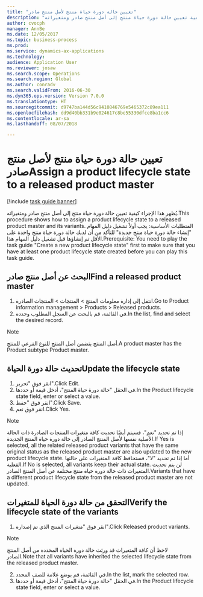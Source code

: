 ```yaml
--- 
title: "تعيين حالة دورة حياة منتج لأصل منتج صادر"
description: "يُظهر هذا الإجراء كيفية تعيين حالة دورة حياة منتج إلى أصل منتج صادر ومتغيراته."
author: cvocph
manager: AnnBe
ms.date: 12/05/2017
ms.topic: business-process
ms.prod: 
ms.service: dynamics-ax-applications
ms.technology: 
audience: Application User
ms.reviewer: josaw
ms.search.scope: Operations
ms.search.region: Global
ms.author: conradv
ms.search.validFrom: 2016-06-30
ms.dyn365.ops.version: Version 7.0.0
ms.translationtype: HT
ms.sourcegitcommit: d9747ba144d56c9410846769e5465372c89ea111
ms.openlocfilehash: dd9d40bb331b9e024617c8be55330dfce8ba1cc6
ms.contentlocale: ar-sa
ms.lasthandoff: 08/07/2018

---
```

# <a name="assign-a-product-lifecycle-state-to-a-released-product-master"></a><span data-ttu-id="6b28b-103">تعيين حالة دورة حياة منتج لأصل منتج صادر</span><span class="sxs-lookup"><span data-stu-id="6b28b-103">Assign a product lifecycle state to a released product master</span></span>

[!include [task guide banner](../../includes/task-guide-banner.md)]

<span data-ttu-id="6b28b-104">يُظهر هذا الإجراء كيفية تعيين حالة دورة حياة منتج إلى أصل منتج صادر ومتغيراته.</span><span class="sxs-lookup"><span data-stu-id="6b28b-104">This procedure shows how to assign a product lifecycle state to a released product master and its variants.</span></span> <span data-ttu-id="6b28b-105">المتطلبات الأساسية: يجب أولاً تشغيل دليل المهام "إنشاء حالة دورة حياة منتج جديدة" للتأكد من أن لديك حالة دورة حياة منتج واحدة على الأقل تم إنشاؤها قبل تشغيل دليل المهام هذا.</span><span class="sxs-lookup"><span data-stu-id="6b28b-105">Prerequisite: You need to play the task guide "Create a new product lifecycle state" first to make sure that you have at least one product lifecycle state created before you can play this task guide.</span></span>


## <a name="find-a-released-product-master"></a><span data-ttu-id="6b28b-106">البحث عن أصل منتج صادر</span><span class="sxs-lookup"><span data-stu-id="6b28b-106">Find a released product master</span></span>
1. <span data-ttu-id="6b28b-107">انتقل إلى إدارة معلومات المنتج > المنتجات > المنتجات الصادرة.</span><span class="sxs-lookup"><span data-stu-id="6b28b-107">Go to Product information management > Products > Released products.</span></span>
2. <span data-ttu-id="6b28b-108">في القائمة، قم بالبحث عن السجل المطلوب وحدده.</span><span class="sxs-lookup"><span data-stu-id="6b28b-108">In the list, find and select the desired record.</span></span>

> [!NOTE]
> <span data-ttu-id="6b28b-109">أصل المنتج يتضمن أصل المنتج للنوع الفرعي للمنتج.</span><span class="sxs-lookup"><span data-stu-id="6b28b-109">A product master has the Product subtype Product master.</span></span>  

## <a name="update-the-lifecycle-state"></a><span data-ttu-id="6b28b-110">تحديث حالة دورة الحياة</span><span class="sxs-lookup"><span data-stu-id="6b28b-110">Update the lifecycle state</span></span>
1. <span data-ttu-id="6b28b-111">انقر فوق "تحرير".</span><span class="sxs-lookup"><span data-stu-id="6b28b-111">Click Edit.</span></span>
2. <span data-ttu-id="6b28b-112">في الحقل "حالة دورة حياة المنتج"، أدخل قيمة أو حددها.</span><span class="sxs-lookup"><span data-stu-id="6b28b-112">In the Product lifecycle state field, enter or select a value.</span></span>
3. <span data-ttu-id="6b28b-113">انقر فوق "حفظ".</span><span class="sxs-lookup"><span data-stu-id="6b28b-113">Click Save.</span></span>
4. <span data-ttu-id="6b28b-114">انقر فوق نعم.</span><span class="sxs-lookup"><span data-stu-id="6b28b-114">Click Yes.</span></span>

> [!NOTE]
> <span data-ttu-id="6b28b-115">إذا تم تحديد "نعم"، فسيتم أيضًا تحديث كافة متغيرات المنتجات الصادرة ذات الحالة الأصلية نفسها لأصل المنتج الصادر إلى حالة دورة حياة المنتج الجديدة.</span><span class="sxs-lookup"><span data-stu-id="6b28b-115">If Yes is selected, all the related released product variants that have the same original status as the released product master are also updated to the new product lifecycle state.</span></span> <span data-ttu-id="6b28b-116">أما إذا تم تحديد "لا"، فستحافظ كافة المتغيرات على حالتها الفعلية.</span><span class="sxs-lookup"><span data-stu-id="6b28b-116">If No is selected, all variants keep their actual state.</span></span> <span data-ttu-id="6b28b-117">لن يتم تحديث المتغيرات ذات حالة دورة حياة منتج مختلفة عن أصل المنتج الصادر.</span><span class="sxs-lookup"><span data-stu-id="6b28b-117">Variants that have a different product lifecycle state from the released product master are not updated.</span></span>  

## <a name="verify-the-lifecycle-state-of-the-variants"></a><span data-ttu-id="6b28b-118">التحقق من حالة دورة الحياة للمتغيرات</span><span class="sxs-lookup"><span data-stu-id="6b28b-118">Verify the lifecycle state of the variants</span></span>
1. <span data-ttu-id="6b28b-119">انقر فوق "متغيرات المنتج الذي تم إصداره".</span><span class="sxs-lookup"><span data-stu-id="6b28b-119">Click Released product variants.</span></span>

> [!NOTE]
> <span data-ttu-id="6b28b-120">لاحظ أن كافة المتغيرات قد ورثت حالة دورة الحياة المحددة من أصل المنتج الصادر.</span><span class="sxs-lookup"><span data-stu-id="6b28b-120">Note that all variants have inherited the selected lifecycle state from the released product master.</span></span>  

2. <span data-ttu-id="6b28b-121">في القائمة، قم بوضع علامة للصف المحدد.</span><span class="sxs-lookup"><span data-stu-id="6b28b-121">In the list, mark the selected row.</span></span>
3. <span data-ttu-id="6b28b-122">في الحقل "حالة دورة حياة المنتج"، أدخل قيمة أو حددها.</span><span class="sxs-lookup"><span data-stu-id="6b28b-122">In the Product lifecycle state field, enter or select a value.</span></span>


